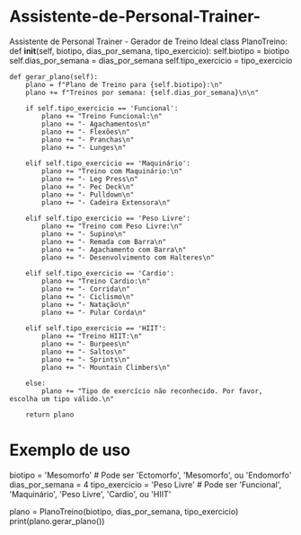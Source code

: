 # Assistente-de-Personal-Trainer-
Assistente de Personal Trainer - Gerador de Treino Ideal
class PlanoTreino:
    def __init__(self, biotipo, dias_por_semana, tipo_exercicio):
        self.biotipo = biotipo
        self.dias_por_semana = dias_por_semana
        self.tipo_exercicio = tipo_exercicio

    def gerar_plano(self):
        plano = f"Plano de Treino para {self.biotipo}:\n"
        plano += f"Treinos por semana: {self.dias_por_semana}\n\n"
        
        if self.tipo_exercicio == 'Funcional':
            plano += "Treino Funcional:\n"
            plano += "- Agachamentos\n"
            plano += "- Flexões\n"
            plano += "- Pranchas\n"
            plano += "- Lunges\n"
        
        elif self.tipo_exercicio == 'Maquinário':
            plano += "Treino com Maquinário:\n"
            plano += "- Leg Press\n"
            plano += "- Pec Deck\n"
            plano += "- Pulldown\n"
            plano += "- Cadeira Extensora\n"
        
        elif self.tipo_exercicio == 'Peso Livre':
            plano += "Treino com Peso Livre:\n"
            plano += "- Supino\n"
            plano += "- Remada com Barra\n"
            plano += "- Agachamento com Barra\n"
            plano += "- Desenvolvimento com Halteres\n"
        
        elif self.tipo_exercicio == 'Cardio':
            plano += "Treino Cardio:\n"
            plano += "- Corrida\n"
            plano += "- Ciclismo\n"
            plano += "- Natação\n"
            plano += "- Pular Corda\n"
        
        elif self.tipo_exercicio == 'HIIT':
            plano += "Treino HIIT:\n"
            plano += "- Burpees\n"
            plano += "- Saltos\n"
            plano += "- Sprints\n"
            plano += "- Mountain Climbers\n"
        
        else:
            plano += "Tipo de exercício não reconhecido. Por favor, escolha um tipo válido.\n"
        
        return plano

# Exemplo de uso
biotipo = 'Mesomorfo'  # Pode ser 'Ectomorfo', 'Mesomorfo', ou 'Endomorfo'
dias_por_semana = 4
tipo_exercicio = 'Peso Livre'  # Pode ser 'Funcional', 'Maquinário', 'Peso Livre', 'Cardio', ou 'HIIT'

plano = PlanoTreino(biotipo, dias_por_semana, tipo_exercicio)
print(plano.gerar_plano())
